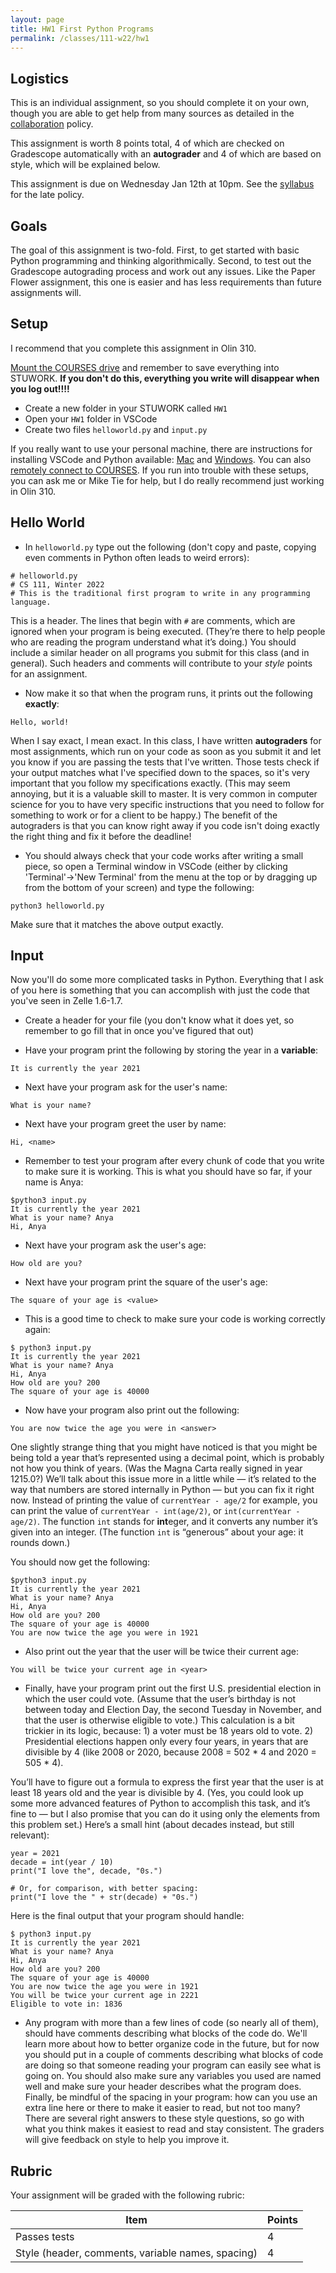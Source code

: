 ```yaml
---
layout: page
title: HW1 First Python Programs
permalink: /classes/111-w22/hw1
---
```


## Logistics

This is an individual assignment, so you should complete it on your own, though you are able to get help from many sources as detailed in the [collaboration](collaboration) policy.

This assignment is worth 8 points total, 4 of which are checked on Gradescope automatically with an **autograder** and 4 of which are based on style, which will be explained below.

This assignment is due on Wednesday Jan 12th at 10pm. See the [syllabus](syllabus) for the late policy.

## Goals
The goal of this assignment is two-fold. First, to get started with basic Python programming and thinking algorithmically. Second, to test out the Gradescope autograding process and work out any issues. Like the Paper Flower assignment, this one is easier and has less requirements than future assignments will.

## Setup
I recommend that you complete this assignment in Olin 310.

[Mount the COURSES drive](https://wiki.carleton.edu/pages/viewpage.action?spaceKey=carl&title=CS+111+and+201+workflow+in+CS+labs) and remember to save everything into STUWORK. **If you don't do this, everything you write will disappear when you log out!!!!**
* Create a new folder in your STUWORK called `HW1`
* Open your `HW1` folder in VSCode
* Create two files `helloworld.py` and `input.py`

If you really want to use your personal machine, there are instructions for installing VSCode and Python available: [Mac](https://wiki.carleton.edu/pages/viewpage.action?pageId=92275629) and [Windows](https://wiki.carleton.edu/pages/viewpage.action?pageId=92275633). You can also [remotely connect to COURSES](https://wiki.carleton.edu/display/itskb/Network+Drives). If you run into trouble with these setups, you can ask me or Mike Tie for help, but I do really recommend just working in Olin 310.

## Hello World

* In `helloworld.py` type out the following (don't copy and paste, copying even comments in Python often leads to weird errors):
```
# helloworld.py
# CS 111, Winter 2022
# This is the traditional first program to write in any programming language.
```
This is a header.
The lines that begin with `#` are comments, which are ignored when your program is being executed. 
(They’re there to help people who are reading the program understand what it’s doing.)
You should include a similar header on all programs you submit for this class (and in general).
Such headers and comments will contribute to your *style* points for an assignment.

* Now make it so that when the program runs, it prints out the following **exactly**:
```
Hello, world!
```
When I say exact, I mean exact. 
In this class, I have written **autograders** for most assignments, which run on your code as soon as you submit it and let you know if you are passing the tests that I've written.
Those tests check if your output matches what I've specified down to the spaces, so it's very important that you follow my specifications exactly.
(This may seem annoying, but it is a valuable skill to master. It is very common in computer science for you to have very specific instructions that you need to follow for something to work or for a client to be happy.)
The benefit of the autograders is that you can know right away if you code isn't doing exactly the right thing and fix it before the deadline!

* You should always check that your code works after writing a small piece, so open a Terminal window in VSCode (either by clicking 'Terminal'->'New Terminal' from the menu at the top or by dragging up from the bottom of your screen) and type the following:
```
python3 helloworld.py
```
Make sure that it matches the above output exactly.

## Input
Now you'll do some more complicated tasks in Python. 
Everything that I ask of you here is something that you can accomplish with just the code that you've seen in Zelle 1.6-1.7.

* Create a header for your file (you don't know what it does yet, so remember to go fill that in once you've figured that out)

* Have your program print the following by storing the year in a **variable**:
```
It is currently the year 2021
```

* Next have your program ask for the user's name:
```
What is your name? 
```

* Next have your program greet the user by name:
```
Hi, <name>
```

* Remember to test your program after every chunk of code that you write to make sure it is working. This is what you should have so far, if your name is Anya:
```
$python3 input.py
It is currently the year 2021
What is your name? Anya
Hi, Anya
```

* Next have your program ask the user's age:
```
How old are you?
```

* Next have your program print the square of the user's age:
```
The square of your age is <value>
```

* This is a good time to check to make sure your code is working correctly again:
```
$ python3 input.py
It is currently the year 2021
What is your name? Anya
Hi, Anya
How old are you? 200
The square of your age is 40000
```

* Now have your program also print out the following:
```
You are now twice the age you were in <answer>
```
One slightly strange thing that you might have noticed is that you might be being told a year that’s represented using a decimal point, which is probably not how you think of years. 
(Was the Magna Carta really signed in year 1215.0?) 
We’ll talk about this issue more in a little while — it’s related to the way that numbers are stored internally in Python — but you can fix it right now. Instead of printing the value of `currentYear - age/2` for example, you can print the value of `currentYear - int(age/2)`, or `int(currentYear - age/2)`. The function `int` stands for **int**eger, and it converts any number it’s given into an integer. (The function `int` is “generous” about your age: it rounds down.)

You should now get the following:
```
$python3 input.py
It is currently the year 2021
What is your name? Anya
Hi, Anya
How old are you? 200
The square of your age is 40000
You are now twice the age you were in 1921
```

* Also print out the year that the user will be twice their current age:
```
You will be twice your current age in <year>
```

* Finally, have your program print out the first U.S. presidential election in which the user could vote. (Assume that the user’s birthday is not between today and Election Day, the second Tuesday in November, and that the user is otherwise eligible to vote.) This calculation is a bit trickier in its logic, because: 1) a voter must be 18 years old to vote. 2) Presidential elections happen only every four years, in years that are divisible by 4 (like 2008 or 2020, because 2008 = 502 * 4 and 2020 = 505 * 4).

You’ll have to figure out a formula to express the first year that the user is at least 18 years old and the year is divisible by 4. (Yes, you could look up some more advanced features of Python to accomplish this task, and it’s fine to — but I also promise that you can do it using only the elements from this problem set.) Here’s a small hint (about decades instead, but still relevant):
```
year = 2021
decade = int(year / 10)
print("I love the", decade, "0s.")

# Or, for comparison, with better spacing:
print("I love the " + str(decade) + "0s.")
```

Here is the final output that your program should handle:
```
$ python3 input.py
It is currently the year 2021
What is your name? Anya
Hi, Anya
How old are you? 200
The square of your age is 40000
You are now twice the age you were in 1921
You will be twice your current age in 2221
Eligible to vote in: 1836
```

* Any program with more than a few lines of code (so nearly all of them), should have comments describing what blocks of the code do. We'll learn more about how to better organize code in the future, but for now you should put in a couple of comments describing what blocks of code are doing so that someone reading your program can easily see what is going on. You should also make sure any variables you used are named well and make sure your header describes what the program does. Finally, be mindful of the spacing in your program: how can you use an extra line here or there to make it easier to read, but not too many? There are several right answers to these style questions, so go with what you think makes it easiest to read and stay consistent. The graders will give feedback on style to help you improve it.

## Rubric
Your assignment will be graded with the following rubric:

| Item | Points |
|------|--------|
| Passes tests | 4 |
| Style (header, comments, variable names, spacing) | 4 |
